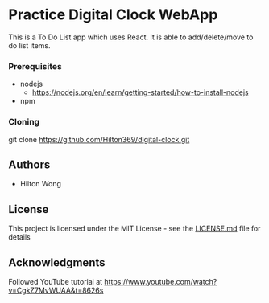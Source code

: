 # Practice Digital Clock WebApp

This is a To Do List app which uses React. It is able to add/delete/move to do list items.

### Prerequisites

- nodejs
  - https://nodejs.org/en/learn/getting-started/how-to-install-nodejs
- npm

### Cloning

git clone https://github.com/Hilton369/digital-clock.git

## Authors

- Hilton Wong

## License

This project is licensed under the MIT License - see the [LICENSE.md](LICENSE.md) file for details

## Acknowledgments

Followed YouTube tutorial at https://www.youtube.com/watch?v=CgkZ7MvWUAA&t=8626s
